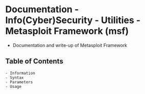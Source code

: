 # Documentation - Info(Cyber)Security - Utilities - Metasploit Framework (msf)

- Documentation and write-up of Metasploit Framework

## Table of Contents
	- Information
	- Syntax
	- Parameters
	- Usage
